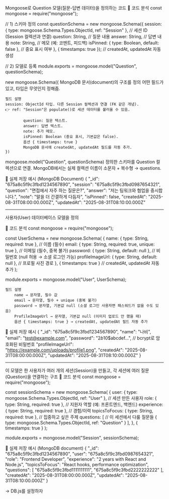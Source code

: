 Mongoose로 Question 모델(질문-답변 데이터)을 정의하는 코드
🔎 코드 분석
const mongoose = require("mongoose");

// 1) 스키마 정의
const questionSchema = new mongoose.Schema({
    session: { type: mongoose.Schema.Types.ObjectId, ref: "Session" }, // 세션 ID (Session 컬렉션과 연결)
    question: String,     // 질문 내용
    answer: String,       // 답변 내용
    note: String,         // 메모 (예: 코멘트, 피드백)
    isPinned: { type: Boolean, default: false }, // 중요 표시 여부
}, { timestamps: true }); // createdAt, updatedAt 자동 생성

// 2) 모델로 등록
module.exports = mongoose.model("Question", questionSchema);


new mongoose.Schema({
    MongoDB 문서(document)의 구조를 정의
    어떤 필드가 있고, 타입은 무엇인지 정해줌.

    필드 설명
    session: ObjectId 타입. 다른 Session 컬렉션과 연결 (FK 같은 개념).
    👉 ref: "Session"은 populate()로 세션 데이터를 불러올 수 있음.

            question: 질문 텍스트.
            answer: 답변 텍스트.
            note: 추가 메모.
            isPinned: Boolean (중요 표시, 기본값은 false).
            옵션 { timestamps: true }
            MongoDB 문서에 createdAt, updatedAt 필드를 자동 추가.
    })

mongoose.model("Question", questionSchema)
정의한 스키마를 Question 컬렉션으로 연결.
MongoDB에서는 실제 컬렉션 이름이 소문자 + 복수형 → questions.



📌 실제 저장 예시 (MongoDB Document)
{
  "_id": "675a8c5f9c3fbd1234567890",
  "session": "675a8c5f9c3fbd0987654321",
  "question": "면접에서 자주 하는 질문은?",
  "answer": "저는 팀워크와 협업을 중시합니다.",
  "note": "말을 더 간결하게 다듬자",
  "isPinned": false,
  "createdAt": "2025-08-31T08:00:00.000Z",
  "updatedAt": "2025-08-31T08:10:00.000Z"


---
사용자(User) 데이터베이스 모델을 정의

🔎 코드 분석
const mongoose = require("mongoose");

const UserSchema = new mongoose.Schema(
  {
    name: { type: String, required: true }, // 이름 (필수)
    email: { type: String, required: true, unique: true }, // 이메일 (필수, 중복 불가)
    password: { type: String, default: null },  // 비밀번호 (null 허용 → 소셜 로그인 가능)
    profileImageUrl: { type: String, default: null }, // 프로필 사진 경로
  },
  { timestamps: true }  // createdAt, updatedAt 자동 추가
);

module.exports = mongoose.model("User", UserSchema); 

    필드 설명
        name → 문자열, 필수 값
        email → 문자열, 필수 + unique (중복 불가)
        password → 문자열, 기본값 null (소셜 로그인 사용자면 패스워드가 없을 수도 있음)
        ProfileImageUrl → 문자열, 기본값 null (이미지 업로드 안 했을 때)
        옵션 { timestamps: true } → createdAt, updatedAt 필드 자동 추가

📌 실제 저장 예시
{
  "_id": "675a8c5f9c3fbd1234567890",
  "name": "나비",
  "email": "test@example.com",
  "password": "$2b$10$abcdef...",  // bcrypt로 암호화된 비밀번호
  "profileImageUrl": "https://example.com/uploads/profile1.png",
  "createdAt": "2025-08-31T08:00:00.000Z",
  "updatedAt": "2025-08-31T08:10:00.000Z"
}


---

이 모델은 한 사용자가 여러 개의 세션(Session)을 만들고, 각 세션에 여러 질문(Question)을 연결하는 구조
🔎 코드 분석
const mongoose = require("mongoose");

const sessionSchema = new mongoose.Schema(
  {
    user: { type: mongoose.Schema.Types.ObjectId, ref: "User" }, // 세션 만든 사용자
    role: { type: String, required: true },                      // 지원자 역할 (예: 프론트엔드, 백엔드)
    experience: { type: String, required: true },                // 경험/이력
    topicsToFocus: { type: String, required: true },             // 집중하고 싶은 주제
    questions: [                                                 // 이 세션에서 다룰 질문들
      { type: mongoose.Schema.Types.ObjectId, ref: "Question" }
    ],
  },
  { timestamps: true }
);

module.exports = mongoose.model("Session", sessionSchema);

📌 실제 저장 예시 (MongoDB document)
{
  "_id": "675a8c5f9c3fbd1234567890",
  "user": "675a8c5f9c3fbd0987654321",
  "role": "Frontend Developer",
  "experience": "2 years with React and Node.js",
  "topicsToFocus": "React hooks, performance optimization",
  "questions": [
    "675a8c5f9c3fbd1111111111",
    "675a8c5f9c3fbd2222222222"
  ],
  "createdAt": "2025-08-31T08:00:00.000Z",
  "updatedAt": "2025-08-31T08:10:00.000Z"
}

-> DB.js를 설정하자
